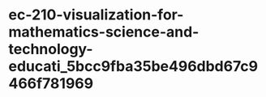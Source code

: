# ec-210-visualization-for-mathematics-science-and-technology-educati_5bcc9fba35be496dbd67c9466f781969